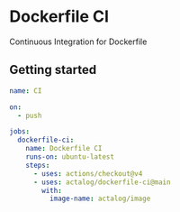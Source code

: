 # Dockerfile CI

Continuous Integration for Dockerfile

## Getting started

```yml
name: CI

on:
  - push

jobs:
  dockerfile-ci:
    name: Dockerfile CI
    runs-on: ubuntu-latest
    steps:
      - uses: actions/checkout@v4
      - uses: actalog/dockerfile-ci@main
        with:
          image-name: actalog/image
```
